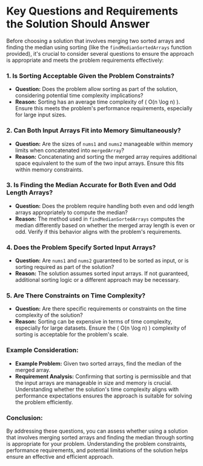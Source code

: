 # Key Questions and Requirements the Solution Should Answer

Before choosing a solution that involves merging two sorted arrays and finding the median using sorting (like the `findMedianSortedArrays` function provided), it's crucial to consider several questions to ensure the approach is appropriate and meets the problem requirements effectively:

### 1. Is Sorting Acceptable Given the Problem Constraints?
- **Question:** Does the problem allow sorting as part of the solution, considering potential time complexity implications?
- **Reason:** Sorting has an average time complexity of \( O(n \log n) \). Ensure this meets the problem's performance requirements, especially for large input sizes.

### 2. Can Both Input Arrays Fit into Memory Simultaneously?
- **Question:** Are the sizes of `nums1` and `nums2` manageable within memory limits when concatenated into `mergedArray`?
- **Reason:** Concatenating and sorting the merged array requires additional space equivalent to the sum of the two input arrays. Ensure this fits within memory constraints.

### 3. Is Finding the Median Accurate for Both Even and Odd Length Arrays?
- **Question:** Does the problem require handling both even and odd length arrays appropriately to compute the median?
- **Reason:** The method used in `findMedianSortedArrays` computes the median differently based on whether the merged array length is even or odd. Verify if this behavior aligns with the problem's requirements.

### 4. Does the Problem Specify Sorted Input Arrays?
- **Question:** Are `nums1` and `nums2` guaranteed to be sorted as input, or is sorting required as part of the solution?
- **Reason:** The solution assumes sorted input arrays. If not guaranteed, additional sorting logic or a different approach may be necessary.

### 5. Are There Constraints on Time Complexity?
- **Question:** Are there specific requirements or constraints on the time complexity of the solution?
- **Reason:** Sorting can be expensive in terms of time complexity, especially for large datasets. Ensure the \( O(n \log n) \) complexity of sorting is acceptable for the problem's scale.

### Example Consideration:

- **Example Problem:** Given two sorted arrays, find the median of the merged array.
- **Requirement Analysis:** Confirming that sorting is permissible and that the input arrays are manageable in size and memory is crucial. Understanding whether the solution's time complexity aligns with performance expectations ensures the approach is suitable for solving the problem efficiently.

### Conclusion:

By addressing these questions, you can assess whether using a solution that involves merging sorted arrays and finding the median through sorting is appropriate for your problem. Understanding the problem constraints, performance requirements, and potential limitations of the solution helps ensure an effective and efficient approach.